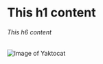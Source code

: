 # This h1 content
###### This h6 content
![Image of Yaktocat](https://octodex.github.com/images/yaktocat.png)
